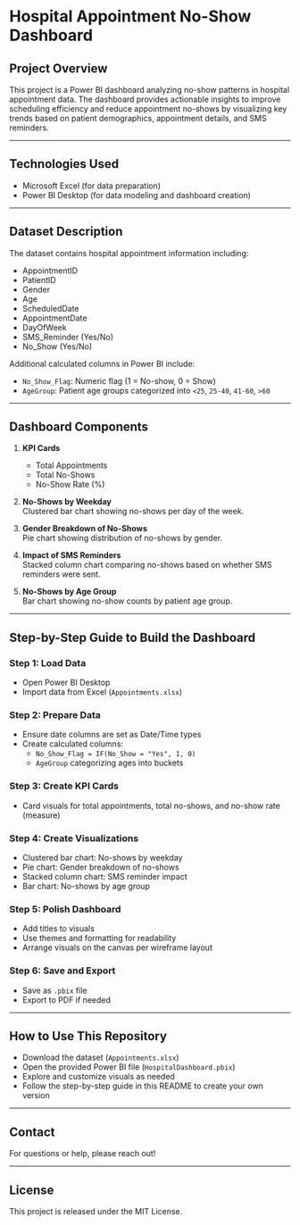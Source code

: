 # Hospital Appointment No-Show Dashboard

## Project Overview

This project is a Power BI dashboard analyzing no-show patterns in hospital appointment data. The dashboard provides actionable insights to improve scheduling efficiency and reduce appointment no-shows by visualizing key trends based on patient demographics, appointment details, and SMS reminders.

---

## Technologies Used

- Microsoft Excel (for data preparation)
- Power BI Desktop (for data modeling and dashboard creation)

---

## Dataset Description

The dataset contains hospital appointment information including:

- AppointmentID
- PatientID
- Gender
- Age
- ScheduledDate
- AppointmentDate
- DayOfWeek
- SMS_Reminder (Yes/No)
- No_Show (Yes/No)

Additional calculated columns in Power BI include:

- `No_Show_Flag`: Numeric flag (1 = No-show, 0 = Show)
- `AgeGroup`: Patient age groups categorized into `<25`, `25-40`, `41-60`, `>60`

---

## Dashboard Components

1. **KPI Cards**  
   - Total Appointments  
   - Total No-Shows  
   - No-Show Rate (%)

2. **No-Shows by Weekday**  
   Clustered bar chart showing no-shows per day of the week.

3. **Gender Breakdown of No-Shows**  
   Pie chart showing distribution of no-shows by gender.

4. **Impact of SMS Reminders**  
   Stacked column chart comparing no-shows based on whether SMS reminders were sent.

5. **No-Shows by Age Group**  
   Bar chart showing no-show counts by patient age group.

---

## Step-by-Step Guide to Build the Dashboard

### Step 1: Load Data

- Open Power BI Desktop
- Import data from Excel (`Appointments.xlsx`)

### Step 2: Prepare Data

- Ensure date columns are set as Date/Time types
- Create calculated columns:
  - `No_Show_Flag = IF(No_Show = "Yes", 1, 0)`
  - `AgeGroup` categorizing ages into buckets

### Step 3: Create KPI Cards

- Card visuals for total appointments, total no-shows, and no-show rate (measure)

### Step 4: Create Visualizations

- Clustered bar chart: No-shows by weekday  
- Pie chart: Gender breakdown of no-shows  
- Stacked column chart: SMS reminder impact  
- Bar chart: No-shows by age group

### Step 5: Polish Dashboard

- Add titles to visuals  
- Use themes and formatting for readability  
- Arrange visuals on the canvas per wireframe layout

### Step 6: Save and Export

- Save as `.pbix` file  
- Export to PDF if needed

---

## How to Use This Repository

- Download the dataset (`Appointments.xlsx`)  
- Open the provided Power BI file (`HospitalDashboard.pbix`)  
- Explore and customize visuals as needed  
- Follow the step-by-step guide in this README to create your own version

---

## Contact

For questions or help, please reach out!

---

## License

This project is released under the MIT License.
